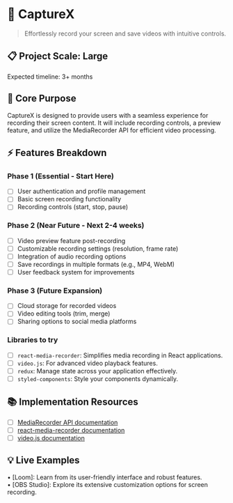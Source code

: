 # 🎯 CaptureX
> Effortlessly record your screen and save videos with intuitive controls.

## 📋 Project Scale: Large
Expected timeline: 3+ months

## 🎯 Core Purpose
CaptureX is designed to provide users with a seamless experience for recording their screen content. It will include recording controls, a preview feature, and utilize the MediaRecorder API for efficient video processing.

## ⚡ Features Breakdown

### Phase 1 (Essential - Start Here)
- [ ] User authentication and profile management
- [ ] Basic screen recording functionality
- [ ] Recording controls (start, stop, pause)

### Phase 2 (Near Future - Next 2-4 weeks)
- [ ] Video preview feature post-recording
- [ ] Customizable recording settings (resolution, frame rate)
- [ ] Integration of audio recording options
- [ ] Save recordings in multiple formats (e.g., MP4, WebM)
- [ ] User feedback system for improvements

### Phase 3 (Future Expansion)
- [ ] Cloud storage for recorded videos
- [ ] Video editing tools (trim, merge)
- [ ] Sharing options to social media platforms

### Libraries to try
- [ ] `react-media-recorder`: Simplifies media recording in React applications.
- [ ] `video.js`: For advanced video playback features.
- [ ] `redux`: Manage state across your application effectively.
- [ ] `styled-components`: Style your components dynamically.

## 📚 Implementation Resources
- [ ] [MediaRecorder API documentation](https://developer.mozilla.org/en-US/docs/Web/API/MediaRecorder)
- [ ] [react-media-recorder documentation](https://www.npmjs.com/package/react-media-recorder)
- [ ] [video.js documentation](https://videojs.com/getting-started/)

## 💡 Live Examples
• [Loom]: Learn from its user-friendly interface and robust features.  
• [OBS Studio]: Explore its extensive customization options for screen recording.